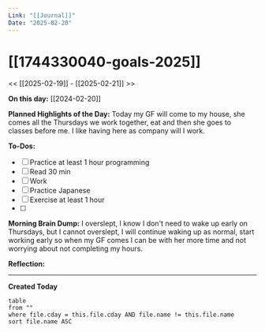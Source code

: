 ```yaml
---
Link: "[[Journal]]"
Date: "2025-02-20"
---
```


# [[1744330040-goals-2025]]

<< [[2025-02-19]] - [[2025-02-21]] >>

**On this day:** [[2024-02-20]]

**Planned Highlights of the Day:**
Today my GF will come to my house, she comes all the Thursdays we work together, eat and then she goes to classes before me. I like having here as company will I work.

**To-Dos:**

- [ ] Practice at least 1 hour programming
- [ ] Read 30 min
- [ ] Work
- [ ] Practice Japanese
- [ ] Exercise at least 1 hour
- [ ]

**Morning Brain Dump:**
I overslept, I know I don't need to wake up early on Thursdays, but I cannot overslept, I will continue waking up as normal, start working early so when my GF comes I can be with her more time and not worrying about not completing my hours.

**Reflection:**

---

**Created Today**

```dataview
table
from ""
where file.cday = this.file.cday AND file.name != this.file.name
sort file.name ASC
```
